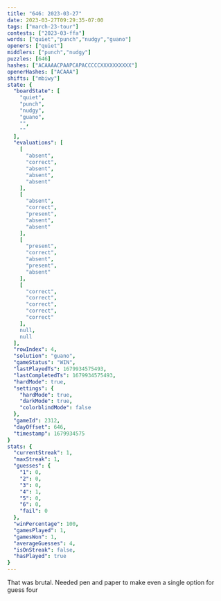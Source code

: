 ```yaml
---
title: "646: 2023-03-27"
date: 2023-03-27T09:29:35-07:00
tags: ["march-23-tour"]
contests: ["2023-03-ffa"]
words: ["quiet","punch","nudgy","guano"]
openers: ["quiet"]
middlers: ["punch","nudgy"]
puzzles: [646]
hashes: ["ACAAAACPAAPCAPACCCCCXXXXXXXXXX"]
openerHashes: ["ACAAA"]
shifts: ["mbiwy"]
state: {
  "boardState": [
    "quiet",
    "punch",
    "nudgy",
    "guano",
    "",
    ""
  ],
  "evaluations": [
    [
      "absent",
      "correct",
      "absent",
      "absent",
      "absent"
    ],
    [
      "absent",
      "correct",
      "present",
      "absent",
      "absent"
    ],
    [
      "present",
      "correct",
      "absent",
      "present",
      "absent"
    ],
    [
      "correct",
      "correct",
      "correct",
      "correct",
      "correct"
    ],
    null,
    null
  ],
  "rowIndex": 4,
  "solution": "guano",
  "gameStatus": "WIN",
  "lastPlayedTs": 1679934575493,
  "lastCompletedTs": 1679934575493,
  "hardMode": true,
  "settings": {
    "hardMode": true,
    "darkMode": true,
    "colorblindMode": false
  },
  "gameId": 2312,
  "dayOffset": 646,
  "timestamp": 1679934575
}
stats: {
  "currentStreak": 1,
  "maxStreak": 1,
  "guesses": {
    "1": 0,
    "2": 0,
    "3": 0,
    "4": 1,
    "5": 0,
    "6": 0,
    "fail": 0
  },
  "winPercentage": 100,
  "gamesPlayed": 1,
  "gamesWon": 1,
  "averageGuesses": 4,
  "isOnStreak": false,
  "hasPlayed": true
}
---
```

<!-- more -->
That was brutal. Needed pen and paper to make even a single option for guess four
